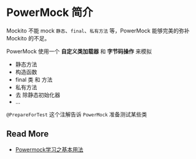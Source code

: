 # PowerMock 简介



Mockito 不能 mock `静态`、`final`、`私有方法` 等，PowerMock 能够完美的弥补 Mockito 的不足。

PowerMock 使用一个 **自定义类加载器** 和 **字节码操作** 来模拟 

- 静态方法
- 构造函数
- final 类 和 方法
- 私有方法
- 去 除静态初始化器
- ...



`@PrepareForTest` 这个注解告诉 `PowerMock` 准备测试某些类



## Read More

- [Powermock学习之基本用法](https://blog.csdn.net/weixin_39471249/article/details/80398212)
